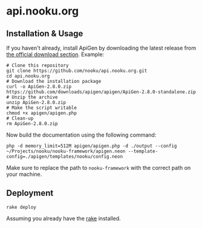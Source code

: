 # api.nooku.org

## Installation & Usage

If you haven't already, install ApiGen by downloading the latest release from [the official download section](https://github.com/apigen/apigen/downloads).
Example:

```shell
# Clone this repository
git clone https://github.com/nooku/api.nooku.org.git
cd api.nooku.org
# Download the installation package
curl -o ApiGen-2.8.0.zip https://github.com/downloads/apigen/apigen/ApiGen-2.8.0-standalone.zip
# Unzip the archive
unzip ApiGen-2.8.0.zip
# Make the script writable
chmod +x apigen/apigen.php
# Clean-up
rm ApiGen-2.8.0.zip
```

Now build the documentation using the following command: 

```shell
php -d memory_limit=512M apigen/apigen.php -d ./output --config ~/Projects/nooku/nooku-framework/apigen.neon --template-config=./apigen/templates/nooku/config.neon
```

Make sure to replace the path to `nooku-framework` with the correct path on your machine.


## Deployment

```rake deploy ```

Assuming you already have the [rake](https://rubygems.org/gems/rake) installed.
